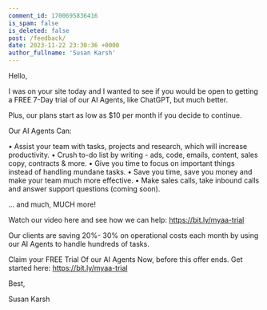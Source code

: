 ```yaml
---
comment_id: 1700695836416
is_spam: false
is_deleted: false
post: /feedback/
date: 2023-11-22 23:30:36 +0000
author_fullname: 'Susan Karsh'
---
```


Hello,

I was on your site today and I wanted to see if you would be open to getting a FREE 7-Day trial of our AI Agents, like ChatGPT, but much better. 

Plus, our plans start as low as $10 per month if you decide to continue. 

Our AI Agents Can:

• Assist your team with tasks, projects and research, which will increase productivity.
• Crush to-do list by writing - ads, code, emails, content, sales copy, contracts & more.
• Give you time to focus on important things instead of handling mundane tasks.
• Save you time, save you money and make your team much more effective.
• Make sales calls, take inbound calls and answer support questions (coming soon).

... and much, MUCH more!

Watch our video here and see how we can help: https://bit.ly/myaa-trial 

Our clients are saving 20%- 30% on operational costs each month by using our AI Agents to handle hundreds of tasks.

Claim your FREE Trial Of our AI Agents Now, before this offer ends. Get started here: https://bit.ly/myaa-trial 

Best,

Susan Karsh

